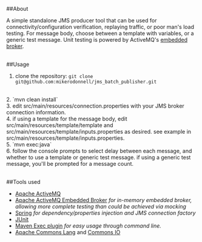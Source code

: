 
##About

A simple standalone JMS producer tool that can be used for connectivity/configuration verification, replaying traffic, or poor man's load testing. For message body, choose between a template with variables, or a generic test message. Unit testing is powered by ActiveMQ's [embedded broker](http://activemq.apache.org/how-to-unit-test-jms-code.html).
<br>
<br>

##Usage

1. clone the repository: `git clone git@github.com:mikerodonnell/jms_batch_publisher.git`
<br>
2. `mvn clean install`
<br>
3. edit src/main/resources/connection.properties with your JMS broker connection information.
<br>
4. if using a template for the message body, edit src/main/resources/template/template and src/main/resources/template/inputs.properties as desired. see example in src/main/resources/template/inputs.properties.
<br>
5. `mvn exec:java`
<br>
6. follow the console prompts to select delay between each message, and whether to use a template or generic test message. if using a generic test message, you'll be prompted for a message count.
<br>
<br>

##Tools used

* [Apache ActiveMQ](http://activemq.apache.org)
* [Apache ActiveMQ Embedded Broker](http://activemq.apache.org/how-to-unit-test-jms-code.html) _for in-memory embedded broker, allowing more complete testing than could be achieved via mocking_
* [Spring](https://spring.io) _for dependency/properties injection and JMS connection factory_
* [JUnit](http://junit.org)
* [Maven Exec plugin](http://www.mojohaus.org/exec-maven-plugin) _for easy usage through command line._
* [Apache Commons Lang](https://commons.apache.org/proper/commons-lang) and [Commons IO](https://commons.apache.org/proper/commons-io)

